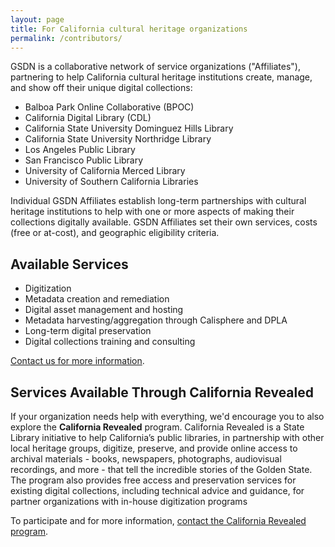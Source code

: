 ```yaml
---
layout: page
title: For California cultural heritage organizations
permalink: /contributors/
---
```


GSDN is a collaborative network of service organizations ("Affiliates"), partnering to help California cultural heritage institutions create, manage, and show off their unique digital collections: 

* Balboa Park Online Collaborative (BPOC)
* California Digital Library (CDL)
* California State University Dominguez Hills Library
* California State University Northridge Library
* Los Angeles Public Library
* San Francisco Public Library
* University of California Merced Library
* University of Southern California Libraries

Individual GSDN Affiliates establish long-term partnerships with cultural heritage institutions to help with one or more aspects of making their collections digitally available. GSDN Affiliates set their own services, costs (free or at-cost), and geographic eligibility criteria.


## Available Services

*   Digitization
*   Metadata creation and remediation
*   Digital asset management and hosting
*   Metadata harvesting/aggregation through Calisphere and DPLA
*   Long-term digital preservation
*   Digital collections training and consulting

<a class="primary-link" href="mailto:oacops@cdlib.org">Contact us for more information</a>.


## Services Available Through California Revealed

If your organization needs help with everything, we'd encourage you to also explore the **California Revealed** program. California Revealed is a State Library initiative to help California’s public libraries, in partnership with other local heritage groups, digitize, preserve, and provide online access to archival materials - books, newspapers, photographs, audiovisual recordings, and more - that tell the incredible stories of the Golden State. The program also provides free access and preservation services for existing digital collections, including technical advice and guidance, for partner organizations with in-house digitization programs

To participate and for more information, [contact the California Revealed program](https://californiarevealed.org/form/contact-us). 


